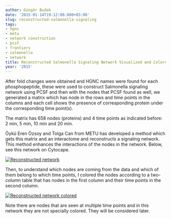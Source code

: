 ```yaml
---
author: Güngör Budak
date: '2015-01-14T19:12:00.000+03:00'
slug: reconstructed-salmonella-signaling
tags:
- hgnc
- metu
- network construction
- pcsf
- frontiers
- salmonella
- network
title: Reconstructed Salmonella Signaling Network Visualized and Colored
year: '2015'
---
```


After fold changes were obtained and HGNC names were found for each phosphopeptide, these were used to construct Salmonella signaling network using PCSF and then with the nodes that PCSF found as well, we generated a matrix which has node in the rows and time points in the columns and each cell shows the presence of corresponding protein under the corresponding time point(s).

The matrix has 658 nodes (proteins) and 4 time points as indicated before: 2 min, 5 min, 10 min and 20 min.

Öykü Eren Özsoy and Tolga Can from METU has developed a method which gets this matrix and an interactome and reconstructs a signaling network. This method enhances the interactions of the nodes in the network. Below, see this network on Cytocape.

[![Reconstructed network](/public/images/reconstructed-network.png)](/public/images/reconstructed-network.png)

Then, to understand which nodes are coming from the data and which of them belong to which time points, I colored the nodes according to a two-column table that has nodes in the first column and their time points in the second column.

[![Reconstructed network colored](/public/images/reconstructed-network-colored.png)](/public/images/reconstructed-network-colored.png)

Note there are nodes that are seen at multiple time points and in this network they are not specially colored. They will be considered later.
